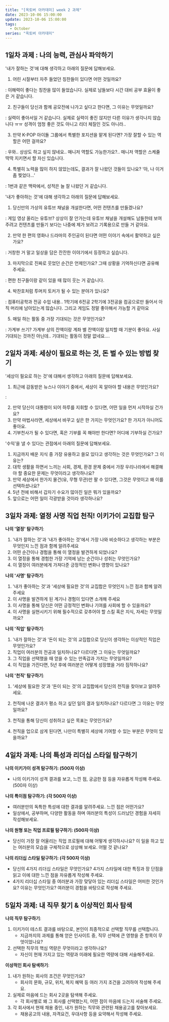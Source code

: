 ```yaml
---
title: "[옥토버 아카데미] week 2 과제"
date: 2023-10-06 15:00:00
update: 2023-10-06 15:00:00
tags:
  - October
series: "옥토버 아카데미"
---
```


## 1일차 과제 : 나의 능력, 관심사 파악하기 

'내가 잘하는 것'에 대해 생각하고 아래의 질문에 답해보세요.

1. 어린 시절부터 자주 들었던 칭찬들이 있다면 어떤 것일까요?

: 이해력이 좋다는 칭찬을 많이 들었습니다. 실제로 남들보다 시간 대비 공부 효율이 좋은 거 같습니다.

2. 친구들이 당신과 함께 공모전에 나가고 싶다고 한다면, 그 이유는 무엇일까요?

: 실력이 좋아서일 거 같습니다. 실제로 실력이 좋진 않지만 다른 이유가 생각나지 않습니다 ㅠㅠ 성격이 엄청 좋은 것도 아니고 리더 체질인 것도 아니라..

3. 만약 K-POP 아이돌 그룹에서 특별한 포지션을 맡게 된다면? 가장 잘할 수 있는 역할은 어떤 걸까요?  

: 우와.. 상상도 하고 싶지 않네요.. 매니저 역할도 가능한가요?.. 매니저 역할은 스케쥴 딱딱 지키면서 할 자신 있습니다.

4. 특별히 노력을 많이 하지 않았는데도, 결과가 잘 나왔던 것들이 있나요?  ‘아, 나 이거 좀 찢었다…’

: 1번과 같은 맥락에서, 성적은 늘 잘 나왔던 거 같습니다.

 '내가 좋아하는 것'에 대해 생각하고 아래의 질문에 답해보세요.

1. 당신만의 가상의 유튜브 채널을 개설한다면, 어떤 컨텐츠를 만들겠나요?

: 게임 영상 올리는 유튜브? 상상이 잘 안가는데 유튜브 채널을 개설해도 남들한테 보여주려고 컨텐츠를 만들기 보다는 나중에 제가 보려고 기록용으로 만들 거 같아요.

2. 만약 한 편의 영화나 드라마의 주인공이 된다면 어떤 이야기 속에서 활약하고 싶은가요?

: 거창한 거 말고 일상을 담은 잔잔한 이야기에서 등장하고 싶습니다.

3. 마지막으로 진짜로 웃었던 순간은 언제인가요? 그때 상황을 기억하신다면 공유해 주세요.

: 편한 친구들이랑 같이 있을 때 많이 웃는 거 같습니다.

4. 박찬호처럼 투머치 토커가 될 수 있는 분야가 있나요?

: 컴퓨터공학과 전공 수업 내용.. 1학기에 6전공 2학기에 3전공을 컴공으로만 들어서 아직 머리에 남아있는게 많습니다. 그리고 게임도 정말 좋아해서 가능할 거 같아요

5. 매일 하는 활동 중 가장 기대되는 것은 무엇인가요?

: 가계부 쓰기? 가계부 상의 잔액이랑 계좌 별 잔액이랑 일치할 때 기분이 좋아요. 사실 기대되는 것까진 아닌데.. 기대되는 활동이 정말 없네요....

## 2일차 과제: 세상이 필요로 하는 것, 돈 벌 수 있는 방법 찾기

'세상이 필요로 하는 것'에 대해서 생각하고 아래의 질문에 답해보세요.

1. 최근에 감동받은 뉴스나 이야기 중에서, 세상이 꼭 알아야 할 내용은 무엇인가요?

: 

2. 만약 당신이 대통령이 되어 하루를 지휘할 수 있다면, 어떤 일을 먼저 시작하실 건가요?
3. 만약 마법사라면, 세상에서 바꾸고 싶은 한 가지는 무엇인가요? 한 가지가 아니어도 좋아요.
4. 기부천사가 될 수 있다면, 혹은 기부를 꼭 해야만 한다면? 어디에 기부하실 건가요?

'수익’을 낼 수 있다는 관점에서 아래의 질문에 답해보세요.

1. 지금까지 배운 지식 중 가장 유용하고 쓸모 있다고 생각하는 것은 무엇인가요? 그 이유는?
2. 대학 생활을 하면서 느끼는 사회, 경제, 환경 문제 중에서 가장 우리나라에서 해결해야 할 중요한 문제는 무엇이라고 생각하나요?
3. 만약 세상에서 한가지 물건(유, 무형 무관)만 팔 수 있다면, 그것은 무엇이고 왜 이를 선택하셨나요?
4. 5년 전에 비해서 갑자기 수요가 많아진 일은 뭐가 있을까요? 
5.  앞으로는 어떤 일이 각광받을 것이라 생각하나요?

## 3일차 과제:  열정 사명 직업 천직! 이키가이 교집합 탐구

**나의 '열정' 탐구하기**:

1. '내가 잘하는 것'과 '내가 좋아하는 것'에서 가장 나와 비슷하다고 생각하는 부분은 무엇인지 느낀 점과 함께 알려주세요
2. 어떤 순간이나 경험을 통해 이 열정을 발견하게 되었나요?
3. 이 열정을 통해 경험한 가장 기억에 남는 순간이나 성취는 무엇인가요?
4. 이 열정이 여러분에게 가져다준 긍정적인 변화나 영향이 있나요? 

**나의 '사명' 탐구하기**:

1. '내가 좋아하는 것'과 '세상에 필요한 것'의 교집합은 무엇인지 느낀 점과 함께 알려주세요
2. 이 사명을 발견하게 된 계기나 경험이 있다면 소개해 주세요
3. 이 사명을 통해 당신은 어떤 긍정적인 변화나 기여를 사회에 할 수 있을까요?
4. 이 사명을 실현시키기 위해 필수적으로 갖추어야 할 스킬 혹은 지식, 자세는 무엇일까요?

**나의 '직업' 탐구하기**:

1. '내가 잘하는 것'과 '돈이 되는 것'의 교집합으로 당신이 생각하는 이상적인 직업은 무엇인가요?
2. 직업이 여러분의 전공과 일치하나요? 다르다면 그 이유는 무엇일까요? 
3. 그 직업을 선택했을 때 얻을 수 있는 만족감과 가치는 무엇일까요?
4. 이 직업을 가진다면, 5년 후에 여러분은 어떻게 성장했을 거라 짐작하나요?

**나의 '천직' 탐구하기**:

1. '세상에 필요한 것'과 '돈이 되는 것'의 교집합에서 당신의 천직을 찾아보고 알려주세요. 
2. 천직에 나온 결과가 평소 하고 싶던 일의 결과 일치하나요? 다르다면 그 이유는 무엇일까요? 
3. 천직을 통해 당신이 성취하고 싶은  목표는 무엇인가요?

 4.  천직을 업으로 삼게 된다면, 나만이 특별히 세상에 기여할 수 있는 부분은 무엇이 있을까요?

 ## 4일차 과제: 나의 특성과 리더십 스타일 탐구하기

 **나의 이키가이 성격 탐구하기:  (500자 이상)**

- 나의 이키가이 성격 결과를 보고, 느낀 점, 궁금한 점 등을 자유롭게 작성해 주세요. (500자 이상)

**나의 특이점 탐구하기:  (각 500자 이상)**

- 여러분만의 독특한 특성에 대한 결과를 알려주세요. 느낀 점은 어떤가요?
- 일상에서, 공부하며, 다양한 활동을 하며 여러분의 특성이 드러났던 경험을 자세히 작성해보세요.

**나의 원형 또는 직업 프로필 탐구하기: (500자 이상)**

- 당신이 가장 잘 어울리는 직업 프로필에 대해 어떻게 생각하시나요? 이 일을 하고 있는 여러분의 모습을 구체적으로 상상해 보세요. 어떨 것 같나요?

**나의 리더십 스타일 탐구하기: (각 500자 이상)**

- 당신의 4가지 리더십 스타일은 무엇인가요? 4가지 스타일에 대한 특징과 장 단점을 읽고 이에 대한 느낀 점을 자유롭게 작성해 주세요.
- 4가지 리더십 스타일 중 여러분과 가장 맞닿아 있는 리더십 스타일은 어떠한 것인가요? 이유는 무엇인가요? 여러분이 경험을 바탕으로 작성해 주세요.

## 5일차 과제:  내 직무 찾기 & 이상적인 회사 탐색

**나의 직무 탐구하기**:

1. 이키가이 테스트 결과를 바탕으로, 본인이 최종적으로 선택할 직무를 선택합니다. 
    - 지금까지의 과제를 통해 얻은 인사이트 중, 직무 선택에 큰 영향을 준 항목이 무엇이었나요?
2. 선택한 직무의 핵심 역량은 무엇이라고 생각하나요?
    - 자신이 현재 가지고 있는 역량과 미래에 필요한 역량에 대해 서술해주세요.
    

**이상적인 회사 탐색하기**:

1. 내가 원하는 회사의 조건은 무엇인가요?
    - 회사의 문화, 규모, 위치, 복지 혜택 등 여러 가지 조건을 고려하여 작성해 주세요.
2. 실제로 마음에 드는 회사 2곳을 탐색해 주세요.
    - 각 회사별로 왜 그 회사를 선택했는지, 어떤 점이 마음에 드는지 서술해 주세요.
3. 각 회사에서 현재 채용 중인, 내가 원하는 직무와 관련된 채용공고를 찾아보세요.
    - 채용공고의 내용, 자격요건, 우대사항 등을 요약해서 작성해 주세요.

